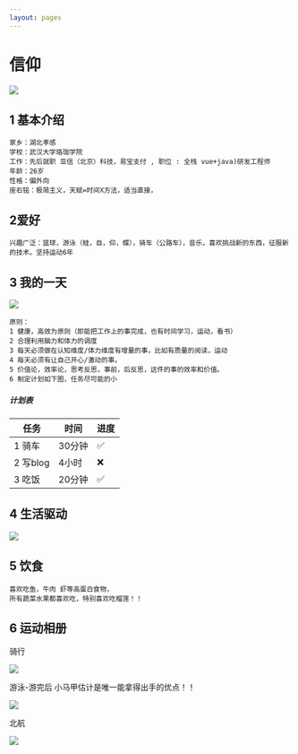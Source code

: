 ```yaml
---
layout: pages
---
```




# 信仰 

![](http://qck2j2ro3.bkt.clouddn.com/test/20200627154019.png?imagelim)



## 1 基本介绍

```
家乡：湖北孝感
学校：武汉大学珞珈学院
工作：先后就职 亚信（北京）科技，易宝支付 , 职位 : 全栈 vue+java)研发工程师
年龄：26岁
性格：偏外向
座右铭：极简主义，天赋=时间X方法，适当直接，
```



## 2爱好



```
兴趣广泛：篮球，游泳（蛙，自，仰，蝶），骑车（公路车），音乐，喜欢挑战新的东西，征服新的技术。坚持运动6年
```



## 3  我的一天

![](http://qck2j2ro3.bkt.clouddn.com/test/20200627153557.png?imagelim)





```
原则：
1 健康，高效为原则（即能把工作上的事完成，也有时间学习，运动，看书）
2 合理利用脑力和体力的调度
3 每天必须做在认知维度/体力维度有增量的事，比如有质量的阅读，运动
4 每天必须有让自己开心/激动的事。
5 价值论，效率论，思考反思，事前，后反思，这件的事的效率和价值。
6 制定计划如下图，任务尽可能的小
```

##### 计划表

| 任务     | 时间   | 进度 |
| -------- | ------ | ---- |
| 1 骑车   | 30分钟 | ✅    |
| 2 写blog | 4小时  | ❌    |
| 3 吃饭   | 20分钟 | ✅    |



## 4 生活驱动



![](http://qck2j2ro3.bkt.clouddn.com/test/20200627153649.png?imagelim)



## 5  饮食

```
喜欢吃鱼，牛肉 虾等高蛋白食物，
所有蔬菜水果都喜欢吃，特别喜欢吃榴莲！！
```



## 6 运动相册

骑行

![](http://qck2j2ro3.bkt.clouddn.com/test/20200627154110.png?imagelim)



游泳-游完后  小马甲估计是唯一能拿得出手的优点！！

![](http://qck2j2ro3.bkt.clouddn.com/test/WechatIMG15.jpeg?imagelim)



北航

![](http://qck2j2ro3.bkt.clouddn.com/test/WechatIMG14.jpeg?imagelim)